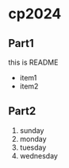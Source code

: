 # cp2024
## Part1
this is README
- item1
- item2

## Part2
1. sunday
1. monday
1. tuesday
1. wednesday
